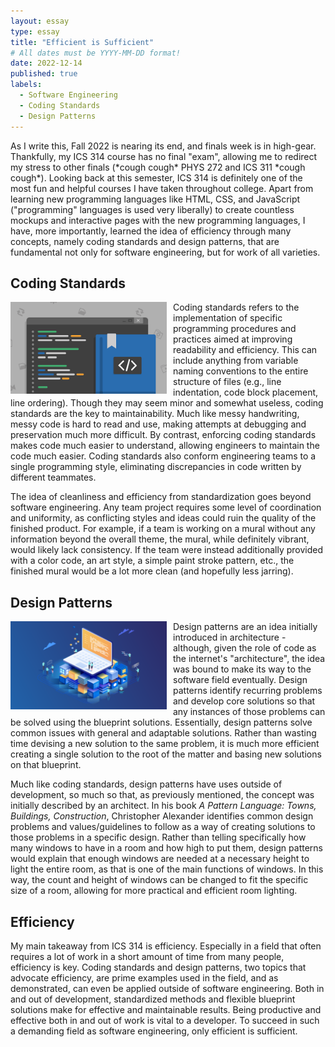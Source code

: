 ```yaml
---
layout: essay
type: essay
title: "Efficient is Sufficient"
# All dates must be YYYY-MM-DD format!
date: 2022-12-14
published: true
labels:
  - Software Engineering
  - Coding Standards
  - Design Patterns
---
```


As I write this, Fall 2022 is nearing its end, and finals week is in high-gear. Thankfully, my ICS 314 course has no final "exam", allowing me to redirect my stress to other finals (&ast;cough cough&ast; PHYS 272 and ICS 311 &ast;cough cough&ast;). Looking back at this semester, ICS 314 is definitely one of the most fun and helpful courses I have taken throughout college. Apart from learning new programming languages like HTML, CSS, and JavaScript ("programming" languages is used very liberally) to create countless mockups and interactive pages with the new programming languages, I have, more importantly, learned the idea of efficiency through many concepts, namely coding standards and design patterns, that are fundamental not only for software engineering, but for work of all varieties.

## Coding Standards

<img width=250 src="../img/standards.png" align="left" style="margin: 0 10px 0 0">

Coding standards refers to the implementation of specific programming procedures and practices aimed at improving readability and efficiency. This can include anything from variable naming conventions to the entire structure of files (e.g., line indentation, code block placement, line ordering). Though they may seem minor and somewhat useless, coding standards are the key to maintainability. Much like messy handwriting, messy code is hard to read and use, making attempts at debugging and preservation much more difficult. By contrast, enforcing coding standards makes code much easier to understand, allowing engineers to maintain the code much easier. Coding standards also conform engineering teams to a single programming style, eliminating discrepancies in code written by different teammates. 

The idea of cleanliness and efficiency from standardization goes beyond software engineering. Any team project requires some level of coordination and uniformity, as conflicting styles and ideas could ruin the quality of the finished product. For example, if a team is working on a mural without any information beyond the overall theme, the mural, while definitely vibrant, would likely lack consistency. If the team were instead additionally provided with a color code, an art style, a simple paint stroke pattern, etc., the finished mural would be a lot more clean (and hopefully less jarring).

## Design Patterns

<img width=250 src="../img/design-pattern.png" align="left" style="margin: 0 10px 0 0">

Design patterns are an idea initially introduced in architecture - although, given the role of code as the internet's "architecture", the idea was bound to make its way to the software field eventually. Design patterns identify recurring problems and develop core solutions so that any instances of those problems can be solved using the blueprint solutions. Essentially, design patterns solve common issues with general and adaptable solutions. Rather than wasting time devising a new solution to the same problem, it is much more efficient creating a single solution to the root of the matter and basing new solutions on that blueprint.

Much like coding standards, design patterns have uses outside of development, so much so that, as previously mentioned, the concept was initially described by an architect. In his book <em>A Pattern Language: Towns, Buildings, Construction</em>, Christopher Alexander identifies common design problems and values/guidelines to follow as a way of creating solutions to those problems in a specific design. Rather than telling specifically how many windows to have in a room and how high to put them, design patterns would explain that enough windows are needed at a necessary height to light the entire room, as that is one of the main functions of windows. In this way, the count and height of windows can be changed to fit the specific size of a room, allowing for more practical and efficient room lighting.

## Efficiency

My main takeaway from ICS 314 is efficiency. Especially in a field that often requires a lot of work in a short amount of time from many people, efficiency is key. Coding standards and design patterns, two topics that advocate efficiency, are prime examples used in the field, and as demonstrated, can even be applied outside of software engineering. Both in and out of development, standardized methods and flexible blueprint solutions make for effective and maintainable results. Being productive and effective both in and out of work is vital to a developer. To succeed in such a demanding field as software engineering, only efficient is sufficient.
